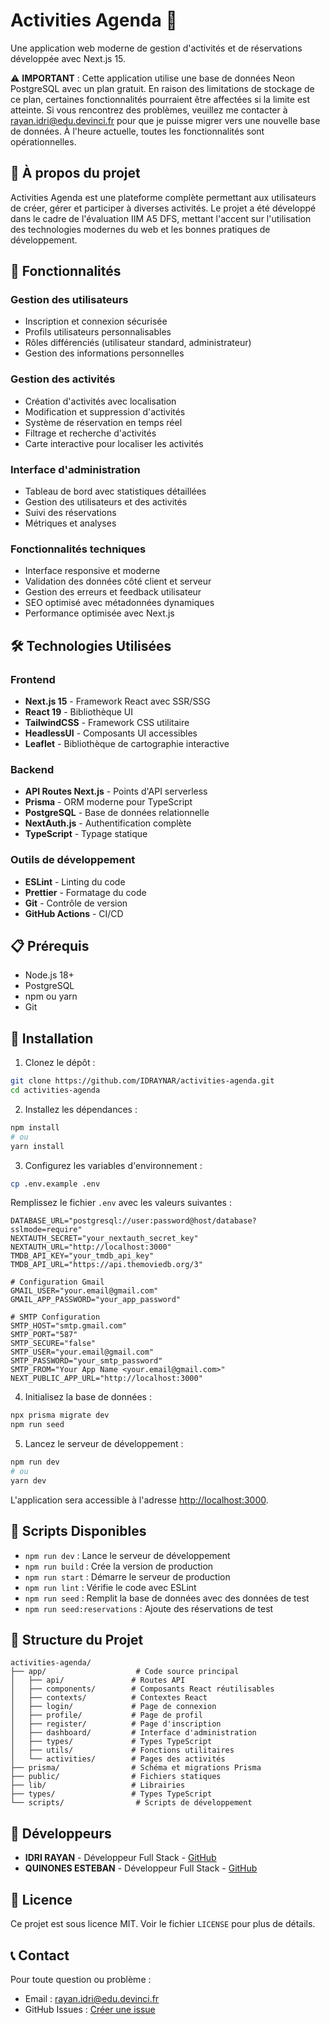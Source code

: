 # Activities Agenda 📅

Une application web moderne de gestion d'activités et de réservations développée avec Next.js 15.

⚠️ **IMPORTANT** : Cette application utilise une base de données Neon PostgreSQL avec un plan gratuit. En raison des limitations de stockage de ce plan, certaines fonctionnalités pourraient être affectées si la limite est atteinte. Si vous rencontrez des problèmes, veuillez me contacter à rayan.idri@edu.devinci.fr pour que je puisse migrer vers une nouvelle base de données. À l'heure actuelle, toutes les fonctionnalités sont opérationnelles.

## 🎯 À propos du projet

Activities Agenda est une plateforme complète permettant aux utilisateurs de créer, gérer et participer à diverses activités. Le projet a été développé dans le cadre de l'évaluation IIM A5 DFS, mettant l'accent sur l'utilisation des technologies modernes du web et les bonnes pratiques de développement.

## 🚀 Fonctionnalités

### Gestion des utilisateurs
- Inscription et connexion sécurisée
- Profils utilisateurs personnalisables
- Rôles différenciés (utilisateur standard, administrateur)
- Gestion des informations personnelles

### Gestion des activités
- Création d'activités avec localisation
- Modification et suppression d'activités
- Système de réservation en temps réel
- Filtrage et recherche d'activités
- Carte interactive pour localiser les activités

### Interface d'administration
- Tableau de bord avec statistiques détaillées
- Gestion des utilisateurs et des activités
- Suivi des réservations
- Métriques et analyses

### Fonctionnalités techniques
- Interface responsive et moderne
- Validation des données côté client et serveur
- Gestion des erreurs et feedback utilisateur
- SEO optimisé avec métadonnées dynamiques
- Performance optimisée avec Next.js

## 🛠️ Technologies Utilisées

### Frontend
- **Next.js 15** - Framework React avec SSR/SSG
- **React 19** - Bibliothèque UI
- **TailwindCSS** - Framework CSS utilitaire
- **HeadlessUI** - Composants UI accessibles
- **Leaflet** - Bibliothèque de cartographie interactive

### Backend
- **API Routes Next.js** - Points d'API serverless
- **Prisma** - ORM moderne pour TypeScript
- **PostgreSQL** - Base de données relationnelle
- **NextAuth.js** - Authentification complète
- **TypeScript** - Typage statique

### Outils de développement
- **ESLint** - Linting du code
- **Prettier** - Formatage du code
- **Git** - Contrôle de version
- **GitHub Actions** - CI/CD

## 📋 Prérequis

- Node.js 18+ 
- PostgreSQL
- npm ou yarn
- Git

## 🚀 Installation

1. Clonez le dépôt :
```bash
git clone https://github.com/IDRAYNAR/activities-agenda.git
cd activities-agenda
```

2. Installez les dépendances :
```bash
npm install
# ou
yarn install
```

3. Configurez les variables d'environnement :
```bash
cp .env.example .env
```
Remplissez le fichier `.env` avec les valeurs suivantes :
```
DATABASE_URL="postgresql://user:password@host/database?sslmode=require"
NEXTAUTH_SECRET="your_nextauth_secret_key"
NEXTAUTH_URL="http://localhost:3000"
TMDB_API_KEY="your_tmdb_api_key"
TMDB_API_URL="https://api.themoviedb.org/3"

# Configuration Gmail
GMAIL_USER="your.email@gmail.com"
GMAIL_APP_PASSWORD="your_app_password"

# SMTP Configuration
SMTP_HOST="smtp.gmail.com"
SMTP_PORT="587"
SMTP_SECURE="false"
SMTP_USER="your.email@gmail.com"
SMTP_PASSWORD="your_smtp_password"
SMTP_FROM="Your App Name <your.email@gmail.com>"
NEXT_PUBLIC_APP_URL="http://localhost:3000"
```

4. Initialisez la base de données :
```bash
npx prisma migrate dev
npm run seed
```

5. Lancez le serveur de développement :
```bash
npm run dev
# ou
yarn dev
```

L'application sera accessible à l'adresse [http://localhost:3000](http://localhost:3000).

## 🔧 Scripts Disponibles

- `npm run dev` : Lance le serveur de développement
- `npm run build` : Crée la version de production
- `npm run start` : Démarre le serveur de production
- `npm run lint` : Vérifie le code avec ESLint
- `npm run seed` : Remplit la base de données avec des données de test
- `npm run seed:reservations` : Ajoute des réservations de test

## 📁 Structure du Projet

```
activities-agenda/
├── app/                    # Code source principal
│   ├── api/               # Routes API
│   ├── components/        # Composants React réutilisables
│   ├── contexts/          # Contextes React
│   ├── login/             # Page de connexion
│   ├── profile/           # Page de profil
│   ├── register/          # Page d'inscription
│   ├── dashboard/         # Interface d'administration
│   ├── types/             # Types TypeScript
│   ├── utils/             # Fonctions utilitaires
│   └── activities/        # Pages des activités
├── prisma/                # Schéma et migrations Prisma
├── public/                # Fichiers statiques
├── lib/                   # Librairies
├── types/                 # Types TypeScript
└── scripts/                # Scripts de développement
```

## 👥 Développeurs

- **IDRI RAYAN** - Développeur Full Stack - [GitHub](https://github.com/IDRAYNAR)
- **QUINONES ESTEBAN** - Développeur Full Stack - [GitHub](https://github.com/EstebanQui)

## 📄 Licence

Ce projet est sous licence MIT. Voir le fichier `LICENSE` pour plus de détails.

## 📞 Contact

Pour toute question ou problème :
- Email : rayan.idri@edu.devinci.fr
- GitHub Issues : [Créer une issue](https://github.com/IDRAYNAR/activities-agenda/issues)
